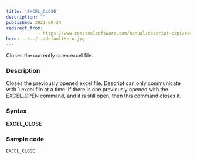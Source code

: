 ```yaml
---
title: 'EXCEL_CLOSE'
description: ""
published: 2021-08-24
redirect_from: 
            - https://www.consteelsoftware.com/manual/descript-cspi/excel_close/
hero: ../../../defaultHero.jpg
---
```


Closes the currently open excel file.

### Description

Closes the previously opened excel file. Descript can only communicate with 1 excel file at a time. If there is one previously opened with the [EXCEL_OPEN](/docs/descript/command-reference/excel_open/) command, and it is still open, then this command closes it.

### Syntax

**EXCEL_CLOSE**

### Sample code
```
EXCEL_CLOSE
```
